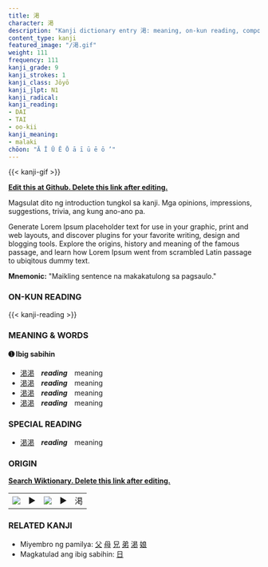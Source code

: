 ```yaml
---
title: 渇
character: 渇
description: "Kanji dictionary entry 渇: meaning, on-kun reading, compounds, origin, related kanji"
content_type: kanji
featured_image: "/渇.gif"
weight: 111
frequency: 111
kanji_grade: 9
kanji_strokes: 1
kanji_class: Jōyō
kanji_jlpt: N1
kanji_radical: 
kanji_reading: 
- DAI
- TAI
- oo-kii
kanji_meaning:
- malaki
chōon: "Ā Ī Ū Ē Ō ā ī ū ē ō ’"
---
```

[//]: # (Don't edit the line below. Kanji animated GIF code is automatically generated.)
{{< kanji-gif >}}

[//]: # (Edit below this line.)

**[Edit this at Github. Delete this link after editing.](https://github.com/tim0g/tim/tree/main/content/kanji/渇/index.md)**

Magsulat dito ng introduction tungkol sa kanji. Mga opinions, impressions, suggestions, trivia, ang kung ano-ano pa.

Generate Lorem Ipsum placeholder text for use in your graphic, print and web layouts, and discover plugins for your favorite writing, design and blogging tools. Explore the origins, history and meaning of the famous passage, and learn how Lorem Ipsum went from scrambled Latin passage to ubiqitous dummy text.
 
**Mnemonic:** "Maikling sentence na makakatulong sa pagsaulo."

### ON-KUN READING

[//]: # (Don't edit the line below. ON-KUN READING code is automatically generated.)
{{< kanji-reading >}}

### MEANING & WORDS

#### ➊ **Ibig sabihin**
  - [渇](../渇)[渇](../渇)　***reading***　meaning
  - [渇](../渇)[渇](../渇)　***reading***　meaning
  - [渇](../渇)[渇](../渇)　***reading***　meaning
  - [渇](../渇)[渇](../渇)　***reading***　meaning

### SPECIAL READING
  - [渇](../渇)[渇](../渇)　***reading***　meaning

### ORIGIN

**[Search Wiktionary. Delete this link after editing.](https://wiktionary.org/wiki/渇)**
<table class="kanji-table"><tr><td>
<img src="60px-渇-bronze.svg.png">
</td><td>▶</td><td>
<img src="60px-渇-oracle.svg.png">
</td><td>▶</td>
<td class="kanji-origin">渇</td>
</tr></table>

### RELATED KANJI
- Miyembro ng pamilya: [父](../父) [母](../母) [兄](../兄) [弟](../弟) [渇](../渇) [娘](../娘)
- Magkatulad ang ibig sabihin: [日](../日)
